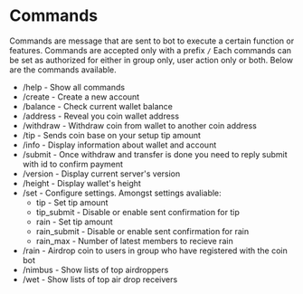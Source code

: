 # Commands

Commands are message that are sent to bot to execute a certain function or features. Commands are accepted only with a prefix `/`
Each commands can be set as authorized for either in group only, user action only or both. Below are the commands available.

* /help - Show all commands
* /create - Create a new account
* /balance - Check current wallet balance
* /address - Reveal you coin wallet address
* /withdraw - Withdraw coin from wallet to another coin address
* /tip - Sends coin base on your setup tip amount
* /info - Display information about wallet and account
* /submit - Once withdraw and transfer is done you need to reply submit with id to confirm payment
* /version - Display current server's version
* /height - Display wallet's height
* /set - Configure settings. Amongst settings avaliable:
    * tip - Set tip amount
    * tip_submit - Disable or enable sent confirmation for tip
    * rain - Set tip amount
    * rain_submit - Disable or enable sent confirmation for rain
    * rain_max - Number of latest members to recieve rain
* /rain - Airdrop coin to users in group who have registered with the coin bot
* /nimbus - Show lists of top airdroppers
* /wet - Show lists of top air drop receivers
